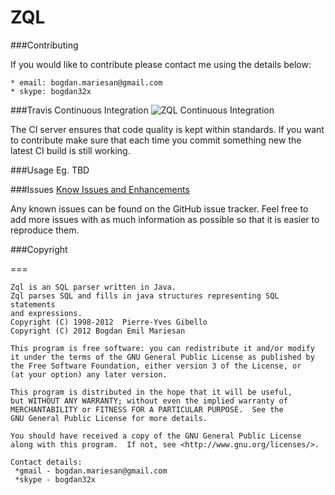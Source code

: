 ZQL
===
###Contributing

If you would like to contribute please contact me using the details below:

    * email: bogdan.mariesan@gmail.com
    * skype: bogdan32x

###Travis Continuous Integration
![ZQL Continuous Integration](https://api.travis-ci.org/bogdan32x/ZQL.svg?branch=master)

The CI server ensures that code quality is kept within standards. If you want to contribute make sure that each time you commit something new the latest CI build is still working.

###Usage Eg.
TBD

###Issues
[Know Issues and Enhancements](https://github.com/bogdan32x/ZQL/issues)

Any known issues can be found on the GitHub issue tracker. Feel free to add more issues with as much information as possible so that it is easier to reproduce them.

###Copyright

===

    Zql is an SQL parser written in Java.
    Zql parses SQL and fills in java structures representing SQL statements
    and expressions.
    Copyright (C) 1998-2012  Pierre-Yves Gibello
    Copyright (C) 2012 Bogdan Emil Mariesan

    This program is free software: you can redistribute it and/or modify
    it under the terms of the GNU General Public License as published by
    the Free Software Foundation, either version 3 of the License, or
    (at your option) any later version.

    This program is distributed in the hope that it will be useful,
    but WITHOUT ANY WARRANTY; without even the implied warranty of
    MERCHANTABILITY or FITNESS FOR A PARTICULAR PURPOSE.  See the
    GNU General Public License for more details.

    You should have received a copy of the GNU General Public License
    along with this program.  If not, see <http://www.gnu.org/licenses/>.

    Contact details:
     *gmail - bogdan.mariesan@gmail.com
     *skype - bogdan32x
